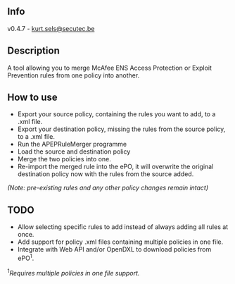 ## Info
v0.4.7 - kurt.sels@secutec.be

## Description
A tool allowing you to merge McAfee ENS Access Protection or Exploit Prevention rules from one policy into another.

## How to use
* Export your source policy, containing the rules you want to add, to a .xml file.
* Export your destination policy, missing the rules from the source policy, to a .xml file.
* Run the APEPRuleMerger programme
* Load the source and destination policy
* Merge the two policies into one.
* Re-import the merged rule into the ePO, it will overwrite the original destination policy now with the rules from the source added.

*(Note: pre-existing rules and any other policy changes remain intact)*

## TODO
* Allow selecting specific rules to add instead of always adding all rules at once.
* Add support for policy .xml files containing multiple policies in one file.
* Integrate with Web API and/or OpenDXL to download policies from ePO<sup>1</sup>.

<sup>1</sup>*Requires multiple policies in one file support.*